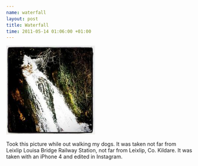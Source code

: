 ```yaml
--- 
name: waterfall
layout: post
title: Waterfall
time: 2011-05-14 01:06:00 +01:00
---
```


<a href="http://farm6.static.flickr.com/5136/5458554591_81e0af2293.jpg" title="Waterfall by dueyfinster"><img src="/files/2011/05/waterfall.jpg" alt="Waterfall by dueyfinster"/></a>

Took this picture while out walking my dogs. It was taken not far 
from Leixlip Louisa Bridge Railway Station, not far from Leixlip, 
Co. Kildare. It was taken with an iPhone 4 and edited in Instagram. 
